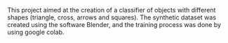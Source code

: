 This project aimed at the creation of a classifier of objects with different shapes (triangle, cross, arrows and squares). The synthetic dataset was created using the software Blender, and the training process was done by using google colab.
